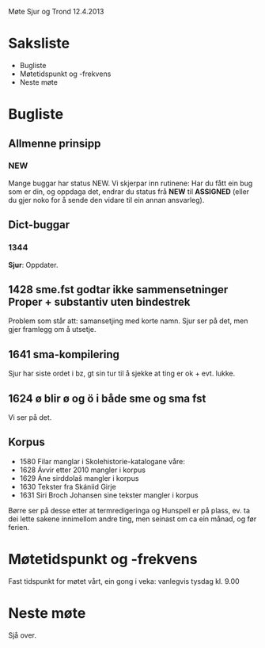 Møte Sjur og Trond 12.4.2013

# Saksliste

* Bugliste
* Møtetidspunkt og -frekvens
* Neste møte

# Bugliste

## Allmenne prinsipp

### NEW

Mange buggar har status NEW. Vi skjerpar inn rutinene:
Har du fått ein bug som er din, og oppdaga det, endrar du
status frå **NEW** til **ASSIGNED** (eller du gjer noko
for å sende den vidare til ein annan ansvarleg).

## Dict-buggar

### 1344

**Sjur**: Oppdater.

## 1428 sme.fst godtar ikke sammensetninger Proper + substantiv uten bindestrek

Problem som står att: samansetjing med korte namn. Sjur ser
på det, men gjer framlegg om å utsetje.

## 1641 sma-kompilering

Sjur har siste ordet i bz, gt sin tur til å
sjekke at ting er ok + evt. lukke.

##  1624	ø blir ø og ö i både sme og sma fst

Vi ser på det.

## Korpus

* 1580 Filar manglar i Skolehistorie-katalogane våre:
* 1628 Ávvir etter 2010 mangler i korpus
* 1629 Áne sirddolaš mangler i korpus
* 1630 Tekster fra Skániid Girje
* 1631 Siri Broch Johansen sine tekster mangler i korpus

Børre ser på desse etter at termredigeringa og Hunspell er på plass,
ev. ta dei lette sakene innimellom andre ting, men seinast om ca ein månad, og
før ferien.

#  Møtetidspunkt og -frekvens

Fast tidspunkt for møtet vårt, ein gong i veka: vanlegvis tysdag kl. 9.00

# Neste møte

Sjå over.

